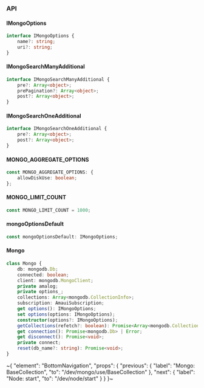 

### API

#### IMongoOptions

```ts
interface IMongoOptions {
    name?: string;
    uri?: string;
}
```

#### IMongoSearchManyAdditional

```ts
interface IMongoSearchManyAdditional {
    pre?: Array<object>;
    prePagination?: Array<object>;
    post?: Array<object>;
}
```

#### IMongoSearchOneAdditional

```ts
interface IMongoSearchOneAdditional {
    pre?: Array<object>;
    post?: Array<object>;
}
```

#### MONGO_AGGREGATE_OPTIONS

```ts
const MONGO_AGGREGATE_OPTIONS: {
    allowDiskUse: boolean;
};
```

#### MONGO_LIMIT_COUNT

```ts
const MONGO_LIMIT_COUNT = 1000;
```

#### mongoOptionsDefault

```ts
const mongoOptionsDefault: IMongoOptions;
```

#### Mongo

```ts
class Mongo {
    db: mongodb.Db;
    connected: boolean;
    client: mongodb.MongoClient;
    private amalog;
    private options_;
    collections: Array<mongodb.CollectionInfo>;
    subscription: AmauiSubscription;
    get options(): IMongoOptions;
    set options(options: IMongoOptions);
    constructor(options?: IMongoOptions);
    getCollections(refetch?: boolean): Promise<Array<mongodb.CollectionInfo>>;
    get connection(): Promise<mongodb.Db> | Error;
    get disconnect(): Promise<void>;
    private connect;
    reset(db_name?: string): Promise<void>;
}
```


~{
  "element": "BottomNavigation",
  "props": {
    "previous": {
      "label": "Mongo: BaseCollection",
      "to": "/dev/mongo/use/BaseCollection"
    },
    "next": {
      "label": "Node: start",
      "to": "/dev/node/start"
    }
  }
}~
